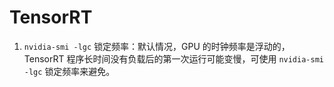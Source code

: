 # TensorRT

1. `nvidia-smi -lgc` 锁定频率：默认情况，GPU 的时钟频率是浮动的，TensorRT 程序长时间没有负载后的第一次运行可能变慢，可使用 `nvidia-smi -lgc` 锁定频率来避免。